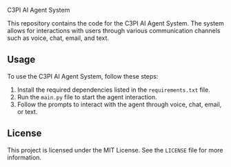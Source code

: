 C3PI AI Agent System

This repository contains the code for the C3PI AI Agent System. The system allows for interactions with users through various communication channels such as voice, chat, email, and text.

## Usage

To use the C3PI AI Agent System, follow these steps:

1. Install the required dependencies listed in the `requirements.txt` file.
2. Run the `main.py` file to start the agent interaction.
3. Follow the prompts to interact with the agent through voice, chat, email, or text.

## License

This project is licensed under the MIT License. See the `LICENSE` file for more information.